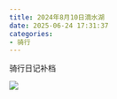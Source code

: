 ```yaml
---
title: 2024年8月10日滴水湖
date: 2025-06-24 17:31:37
categories: 
- 骑行
---
```

骑行日记补档
<!-- more -->

![](/images/20240810滴水湖.jpg)
